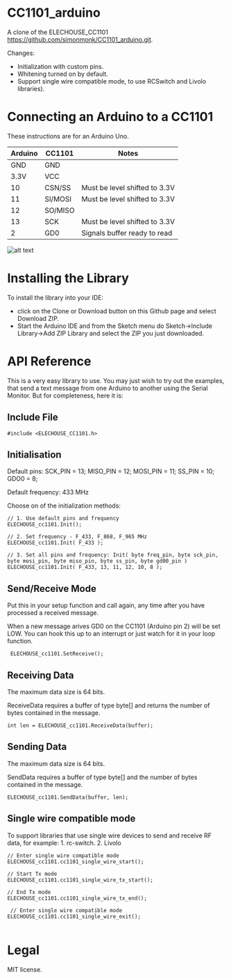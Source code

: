 # CC1101_arduino
A clone of the ELECHOUSE_CC1101 https://github.com/simonmonk/CC1101_arduino.git.

Changes:
* Initialization with custom pins.
* Whitening turned on by default.
* Support single wire compatible mode, to use RCSwitch and Livolo libraries).


# Connecting an Arduino to a CC1101
These instructions are for an Arduino Uno.

|Arduino|CC1101|Notes|
|-------|------|-----|
|GND    |GND| |
|3.3V|VCC||
|10|CSN/SS|Must be level shifted to 3.3V|
|11|SI/MOSI|Must be level shifted to 3.3V|
|12|SO/MISO||
|13|SCK|Must be level shifted to 3.3V|
|2|GD0|Signals buffer ready to read|


![alt text](https://github.com/a-l-e-x-d-s-9/CC1101_arduino/blob/master/F19_10.png?raw=true_ "Connections")


# Installing the Library

To install the library into your IDE:
* click on the Clone or Download button on this Github page and select Download ZIP.
* Start the Arduino IDE and from the Sketch menu do Sketch->Include Library->Add ZIP Library and select the ZIP you just downloaded.


# API Reference

This is a very easy library to use. You may just wish to try out the examples, that send a text message from one Arduino to another using the Serial Monitor. But for completeness, here it is:


## Include File

```
#include <ELECHOUSE_CC1101.h>
```


## Initialisation

Default pins:
	SCK_PIN    = 13;
	MISO_PIN   = 12;
	MOSI_PIN   = 11;
	SS_PIN     = 10;
	GDO0       = 8;
	
Default frequency: 433 MHz

Choose on of the initialization methods:

```
// 1. Use default pins and frequency
ELECHOUSE_cc1101.Init(); 	

// 2. Set frequency - F_433, F_868, F_965 MHz
ELECHOUSE_cc1101.Init( F_433 );

// 3. Set all pins and frequency: Init( byte freq_pin, byte sck_pin, byte mosi_pin, byte miso_pin, byte ss_pin, byte gd00_pin )
ELECHOUSE_cc1101.Init( F_433, 13, 11, 12, 10, 8 );

```


## Send/Receive Mode

Put this in your setup function and call again, any time after you have processed a received message.

When a new message arives GD0 on the CC1101 (Arduino pin 2) will be set LOW. You can hook this up to an interrupt or just watch for it in your loop function.


```
 ELECHOUSE_cc1101.SetReceive();
```


## Receiving Data

The maximum data size is 64 bits.

ReceiveData requires a buffer of type byte[] and returns the number of bytes contained in the message.

```
int len = ELECHOUSE_cc1101.ReceiveData(buffer);
```



## Sending Data

The maximum data size is 64 bits.

SendData requires a buffer of type byte[] and the number of bytes contained in the message.

```
ELECHOUSE_cc1101.SendData(buffer, len);
```

## Single wire compatible mode
To support libraries that use single wire devices to send and receive RF data, for example: 1. rc-switch. 2. Livolo


```
// Enter single wire compatible mode
ELECHOUSE_cc1101.cc1101_single_wire_start();
 
// Start Tx mode
ELECHOUSE_cc1101.cc1101_single_wire_tx_start();

// End Tx mode
ELECHOUSE_cc1101.cc1101_single_wire_tx_end();
 
 // Enter single wire compatible mode
ELECHOUSE_cc1101.cc1101_single_wire_exit();
 
```


# Legal
MIT license.
